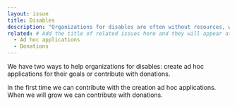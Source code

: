 ```yaml
---
layout: issue
title: Disables
description: "Organizations for disables are often without resources, why not can we help them?"
related: # Add the title of related issues here and they will appear at the bottom of the page
  - Ad hoc applications
  - Donations
---
```

We have two ways to help organizations for disables: create ad hoc applications for their goals or contribute with donations.

In the first time we can contribute with the creation ad hoc applications.
When we will grow we can contribute with donations.
